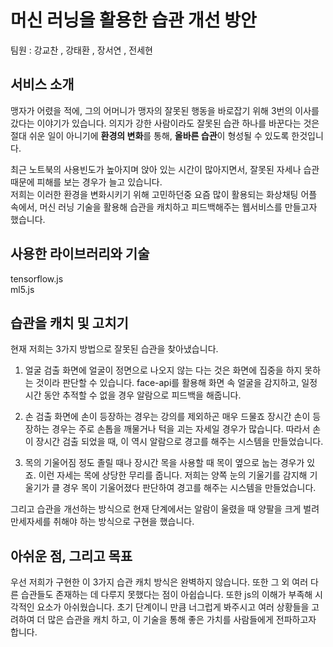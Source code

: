 # 머신 러닝을 활용한 습관 개선 방안
팀원 : 강교찬 , 강태환 , 장서연 , 전세현
## 서비스 소개
맹자가 어렸을 적에, 그의 어머니가 맹자의 잘못된 행동을 바로잡기 위해 3번의 이사를 갔다는 이야기가 있습니다. 의지가 강한 사람이라도 잘못된 습관 하나를 바꾼다는 것은 절대 쉬운 일이 아니기에 **환경의 변화**를 통해, **올바른 습관**이 형성될 수 있도록 한것입니다.   

  최근 노트북의 사용빈도가 높아지며 앉아 있는 시간이 많아지면서, 잘못된 자세나 습관 때문에 피해를 보는 경우가 늘고 있습니다.    
저희는 이러한 환경을 변화시키기 위해 고민하던중 요즘 많이 활용되는 화상채팅 어플 속에서, 머신 러닝 기술을 활용해 습관을 캐치하고 피드백해주는 웹서비스를 만들고자 했습니다.

## 사용한 라이브러리와 기술

tensorflow.js  
ml5.js

## 습관을 캐치 및 고치기

현재 저희는 3가지 방법으로 잘못된 습관을 찾아냈습니다.

1. 얼굴 검출
화면에 얼굴이 정면으로 나오지 않는 다는 것은 화면에 집중을 하지 못하는 것이라 판단할 수 있습니다. face-api를 활용해 화면 속 얼굴을 감지하고, 일정 시간 동안 추적할 수 없을 경우 
알람으로 피드백을 해줍니다.

2. 손 검출
화면에 손이 등장하는 경우는 강의를 제외하곤 매우 드물죠 장시간 손이 등장하는 경우는 주로 손톱을 깨물거나 턱을 괴는 자세일 경우가 많습니다. 따라서 손이 장시간 검출 되었을 때, 이 역시 
알람으로 경고를 해주는 시스템을 만들었습니다.

3. 목의 기울어짐 정도
졸릴 때나 장시간 목을 사용할 때 목이 옆으로 눕는 경우가 있죠. 이런 자세는 목에 상당한 무리를 줍니다. 저희는 양쪽 눈의 기울기를 감지해 기울기가 클 경우 목이 기울어졌다 판단하여
경고를 해주는 시스템을 만들었습니다.

그리고 습관을 개선하는 방식으로 현재 단계에서는 알람이 울렸을 때 양팔을 크게 벌려 만세자세를 취해야 하는 방식으로 구현을 했습니다.

## 아쉬운 점, 그리고 목표
우선 저희가 구현한 이 3가지 습관 캐치 방식은 완벽하지 않습니다. 또한 그 외 여러 다른 습관들도 존재하는 데 다루지 못했다는 점이 아쉽습니다. 또한 js의 이해가 부족해 시각적인 요소가 아쉬웠습니다.
초기 단계이니 만큼 너그럽게 봐주시고 여러 상황들을 고려하여 더 많은 습관을 캐치 하고, 이 기술을 통해 좋은 가치를 사람들에게 전파하고자 합니다.

